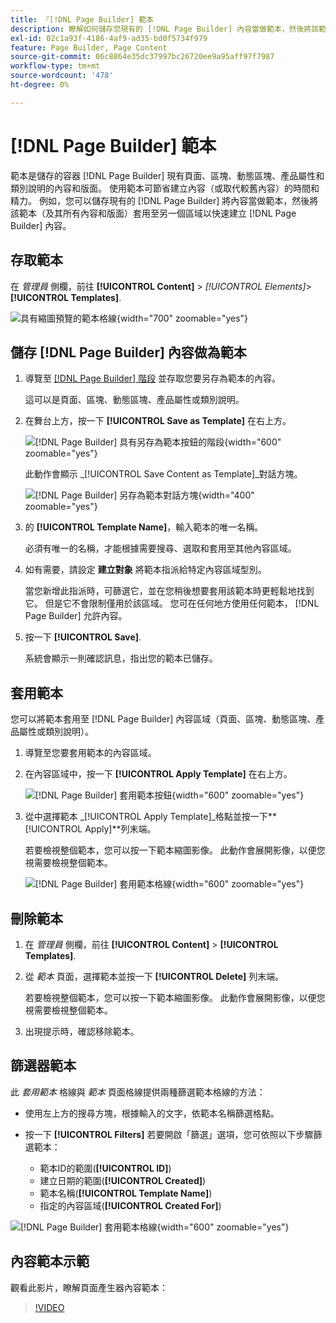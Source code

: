 ```yaml
---
title: 『[!DNL Page Builder] 範本
description: 瞭解如何儲存您現有的 [!DNL Page Builder] 內容當做範本，然後將該範本套用至另一個區域。
exl-id: 02c1a93f-4186-4af9-ad35-bd0f5734f979
feature: Page Builder, Page Content
source-git-commit: 06c8864e35dc37997bc26720ee9a95aff97f7987
workflow-type: tm+mt
source-wordcount: '478'
ht-degree: 0%

---
```


# [!DNL Page Builder] 範本

範本是儲存的容器 [!DNL Page Builder] 現有頁面、區塊、動態區塊、產品屬性和類別說明的內容和版面。 使用範本可節省建立內容（或取代較舊內容）的時間和精力。 例如，您可以儲存現有的 [!DNL Page Builder] 將內容當做範本，然後將該範本（及其所有內容和版面）套用至另一個區域以快速建立 [!DNL Page Builder] 內容。

## 存取範本

在 _管理員_ 側欄，前往 **[!UICONTROL Content]** > _[!UICONTROL Elements]_>**[!UICONTROL Templates]**.

![具有縮圖預覽的範本格線](./assets/templates-list.png){width="700" zoomable="yes"}

## 儲存 [!DNL Page Builder] 內容做為範本

1. 導覽至 [[!DNL Page Builder] 階段](workspace.md#stage) 並存取您要另存為範本的內容。

   這可以是頁面、區塊、動態區塊、產品屬性或類別說明。

1. 在舞台上方，按一下 **[!UICONTROL Save as Template]** 在右上方。

   ![[!DNL Page Builder] 具有另存為範本按鈕的階段](./assets/pb-templates-saveastemplate-button.png){width="600" zoomable="yes"}

   此動作會顯示 _[!UICONTROL Save Content as Template]_對話方塊。

   ![[!DNL Page Builder] 另存為範本對話方塊](./assets/pb-templates-save-dialog.png){width="400" zoomable="yes"}

1. 的 **[!UICONTROL Template Name]**，輸入範本的唯一名稱。

   必須有唯一的名稱，才能根據需要搜尋、選取和套用至其他內容區域。

1. 如有需要，請設定 **建立對象** 將範本指派給特定內容區域型別。

   當您新增此指派時，可篩選它，並在您稍後想要套用該範本時更輕鬆地找到它。 但是它不會限制僅用於該區域。 您可在任何地方使用任何範本， [!DNL Page Builder] 允許內容。

1. 按一下 **[!UICONTROL Save]**.

   系統會顯示一則確認訊息，指出您的範本已儲存。

## 套用範本

您可以將範本套用至 [!DNL Page Builder] 內容區域（頁面、區塊、動態區塊、產品屬性或類別說明）。

1. 導覽至您要套用範本的內容區域。

1. 在內容區域中，按一下 **[!UICONTROL Apply Template]** 在右上方。

   ![[!DNL Page Builder] 套用範本按鈕](./assets/pb-templates-applytemplate-button.png){width="600" zoomable="yes"}

1. 從中選擇範本 _[!UICONTROL Apply Template]_格點並按一下&#x200B;**[!UICONTROL Apply]**列末端。

   若要檢視整個範本，您可以按一下範本縮圖影像。 此動作會展開影像，以便您視需要檢視整個範本。

   ![[!DNL Page Builder] 套用範本格線](./assets/pb-templates-apply-slideout-nofilters.png){width="600" zoomable="yes"}

## 刪除範本

1. 在 _管理員_ 側欄，前往 **[!UICONTROL Content]** > **[!UICONTROL Templates]**.

1. 從 _範本_ 頁面，選擇範本並按一下 **[!UICONTROL Delete]** 列末端。

   若要檢視整個範本，您可以按一下範本縮圖影像。 此動作會展開影像，以便您視需要檢視整個範本。

1. 出現提示時，確認移除範本。

## 篩選器範本

此 _套用範本_ 格線與 _範本_ 頁面格線提供兩種篩選範本格線的方法：

- 使用左上方的搜尋方塊，根據輸入的文字，依範本名稱篩選格點。

- 按一下 **[!UICONTROL Filters]** 若要開啟「篩選」選項，您可依照以下步驟篩選範本：

   - 範本ID的範圍(**[!UICONTROL ID]**)
   - 建立日期的範圍(**[!UICONTROL Created]**)
   - 範本名稱(**[!UICONTROL Template Name]**)
   - 指定的內容區域(**[!UICONTROL Created For]**)

![[!DNL Page Builder] 套用範本格線](./assets/pb-templates-apply-slideout-withfilters.png){width="600" zoomable="yes"}

## 內容範本示範

觀看此影片，瞭解頁面產生器內容範本：

>[!VIDEO](https://video.tv.adobe.com/v/343787?quality=12)
